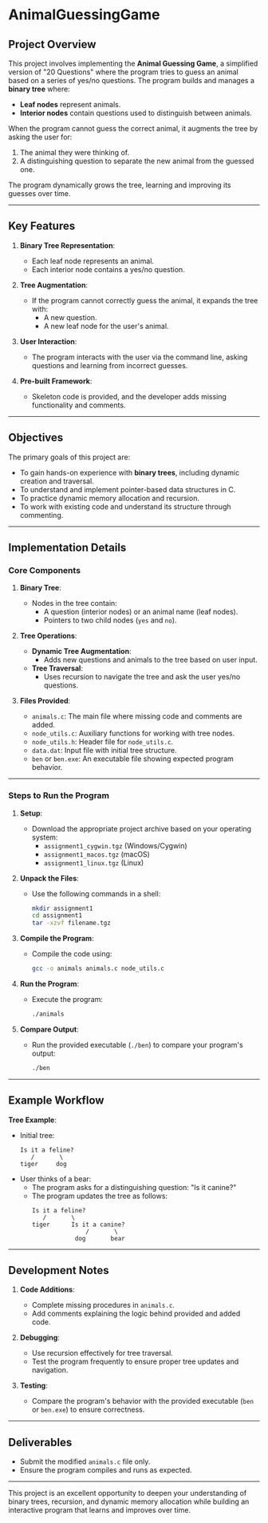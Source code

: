 # AnimalGuessingGame

## Project Overview
This project involves implementing the **Animal Guessing Game**, a simplified version of "20 Questions" where the program tries to guess an animal based on a series of yes/no questions. The program builds and manages a **binary tree** where:
- **Leaf nodes** represent animals.
- **Interior nodes** contain questions used to distinguish between animals.

When the program cannot guess the correct animal, it augments the tree by asking the user for:
1. The animal they were thinking of.
2. A distinguishing question to separate the new animal from the guessed one.

The program dynamically grows the tree, learning and improving its guesses over time.

---

## Key Features
1. **Binary Tree Representation**:
   - Each leaf node represents an animal.
   - Each interior node contains a yes/no question.

2. **Tree Augmentation**:
   - If the program cannot correctly guess the animal, it expands the tree with:
     - A new question.
     - A new leaf node for the user's animal.

3. **User Interaction**:
   - The program interacts with the user via the command line, asking questions and learning from incorrect guesses.

4. **Pre-built Framework**:
   - Skeleton code is provided, and the developer adds missing functionality and comments.

---

## Objectives
The primary goals of this project are:
- To gain hands-on experience with **binary trees**, including dynamic creation and traversal.
- To understand and implement pointer-based data structures in C.
- To practice dynamic memory allocation and recursion.
- To work with existing code and understand its structure through commenting.

---

## Implementation Details

### **Core Components**
1. **Binary Tree**:
   - Nodes in the tree contain:
     - A question (interior nodes) or an animal name (leaf nodes).
     - Pointers to two child nodes (`yes` and `no`).

2. **Tree Operations**:
   - **Dynamic Tree Augmentation**:
     - Adds new questions and animals to the tree based on user input.
   - **Tree Traversal**:
     - Uses recursion to navigate the tree and ask the user yes/no questions.

3. **Files Provided**:
   - `animals.c`: The main file where missing code and comments are added.
   - `node_utils.c`: Auxiliary functions for working with tree nodes.
   - `node_utils.h`: Header file for `node_utils.c`.
   - `data.dat`: Input file with initial tree structure.
   - `ben` or `ben.exe`: An executable file showing expected program behavior.

---

### **Steps to Run the Program**
1. **Setup**:
   - Download the appropriate project archive based on your operating system:
     - `assignment1_cygwin.tgz` (Windows/Cygwin)
     - `assignment1_macos.tgz` (macOS)
     - `assignment1_linux.tgz` (Linux)

2. **Unpack the Files**:
   - Use the following commands in a shell:
     ```bash
     mkdir assignment1
     cd assignment1
     tar -xzvf filename.tgz
     ```

3. **Compile the Program**:
   - Compile the code using:
     ```bash
     gcc -o animals animals.c node_utils.c
     ```

4. **Run the Program**:
   - Execute the program:
     ```bash
     ./animals
     ```

5. **Compare Output**:
   - Run the provided executable (`./ben`) to compare your program's output:
     ```bash
     ./ben
     ```

---

## Example Workflow

**Tree Example**:
- Initial tree:
  ```
  Is it a feline?
     /       \
  tiger     dog
  ```
- User thinks of a bear:
  - The program asks for a distinguishing question: "Is it canine?"
  - The program updates the tree as follows:
    ```
    Is it a feline?
       /       \
    tiger      Is it a canine?
                   /       \
                dog       bear
    ```

---

## Development Notes
1. **Code Additions**:
   - Complete missing procedures in `animals.c`.
   - Add comments explaining the logic behind provided and added code.

2. **Debugging**:
   - Use recursion effectively for tree traversal.
   - Test the program frequently to ensure proper tree updates and navigation.

3. **Testing**:
   - Compare the program's behavior with the provided executable (`ben` or `ben.exe`) to ensure correctness.

---

## Deliverables
- Submit the modified `animals.c` file only.
- Ensure the program compiles and runs as expected.

---

This project is an excellent opportunity to deepen your understanding of binary trees, recursion, and dynamic memory allocation while building an interactive program that learns and improves over time.
